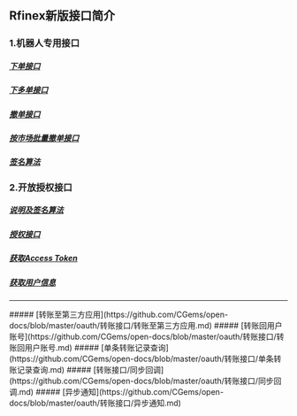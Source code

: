## Rfinex新版接口简介

### 1.机器人专用接口
##### [下单接口](https://github.com/CGems/open-docs/blob/master/api/下单接口.md)
##### [下多单接口](https://github.com/CGems/open-docs/blob/master/api/下多单接口.md)
##### [撤单接口](https://github.com/CGems/open-docs/blob/master/api/撤单接口.md)
##### [按市场批量撤单接口](https://github.com/CGems/open-docs/blob/master/api/全市场撤单接口.md)
##### [签名算法](https://github.com/CGems/open-docs/blob/master/api/签名算法.md)

### 2.开放授权接口
##### [说明及签名算法](https://github.com/CGems/open-docs/tree/master/oauth/README.md)
##### [授权接口](https://github.com/CGems/open-docs/blob/master/oauth/用户接口/Authorize.md)
##### [获取Access Token](https://github.com/CGems/open-docs/blob/master/oauth/用户接口/AccessToken.md)
##### [获取用户信息](https://github.com/CGems/open-docs/blob/master/oauth/用户接口/UserInfo.md)

<hr>
##### [转账至第三方应用](https://github.com/CGems/open-docs/blob/master/oauth/转账接口/转账至第三方应用.md)
##### [转账回用户账号](https://github.com/CGems/open-docs/blob/master/oauth/转账接口/转账回用户账号.md)
##### [单条转账记录查询](https://github.com/CGems/open-docs/blob/master/oauth/转账接口/单条转账记录查询.md)
##### [转账接口/同步回调](https://github.com/CGems/open-docs/blob/master/oauth/转账接口/同步回调.md)
##### [异步通知](https://github.com/CGems/open-docs/blob/master/oauth/转账接口/异步通知.md)